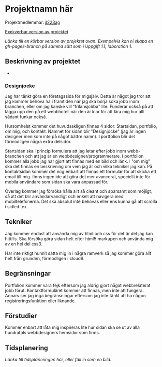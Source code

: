 # Projektnamn här
Projektmedlemmar: [jl223ag](https://github.com/jl223ag)

[Exekverbar version av projektet](http://tstjostudent.github.io/Projektet)

*Länka till en körbar version av projektet ovan. Exempelvis kan ni skapa en gh-pages-branch på samma sätt som i Uppgift 1.1, laboration 1.*

## Beskrivning av projektet
*
<h3>Designjocke</h3>

Jag har tänkt göra en företagssida för migsjälv. Detta är något jag tror att jag kommer behöva ha i framtiden
när jag ska börja söka jobb inom branchen, eller om jag kanske vill "frilansjobba" lite.
Funderar också på att lägga upp den på ett webbhotell när den är klar för att lära mig hur allt sådant funkar också.

Hursomhelst kommer det huvudsakligen finnas 4 sidor: Startsidan, portfolio, om mig, och kontakt. Namnet för sidan blir
"Designjocke" (jag är ingen designer men kom inte på något bättre namn). I portfolion blir det förmodligen några 
extra delsidor.

Startsidan ska i princip formulera att jag letar efter jobb inom webb-branchen och att jag är en webbdesigner/programmerare.
I portfolion kommer
alla jobb jag har gjort att finnas med en bild och länk. I "om mig" ska det finnas en beskrivning om vem jag är och
vilka tekniker jag kan. På kontaktsidan kommer det nog enbart att finnas ett formulär för att skicka ett email till mig.
finns ingen ide att göra det mer avancerat, speciellt inte för mobila användare som sidan ska vara anpassad för. 

Överlag kommer jag försöka hålla allt så cleant och sparsamt som möjligt, så att det blir användarvändligt och enkelt
att navigera med mobiltelefonerna. Det ska absolut inte behövas eller ens kunna gå att scrolla i sidled tex.


## Tekniker

Jag kommer endast att använda mig av html och css för det är det jag kan hittills. Ska försöka göra sidan helt efter
html5 markupen och använda mig av en hel del css3.

Har inte riktigt hunnit sätta mig in i några ramverk så jag kommer göra allt helt från grunden, förmodligen i cloud9.

## Begränsningar

Portfolion kommer vara fejk eftersom jag aldrig gjort något webbrelaterat jobb förut. Kontaktformuläret kommer att finnas, men inte att fungera. Annars ser jag inga begränsningar eftersom jag inte tänkt att ha någon registreringsfunktion eller liknande.
## Förstudier

Kommer enbart att låta mig inspireras lite hur sidan ska se ut av alla hundratals webbdesigners hemsidor som finns.

## Tidsplanering
*Länka till tidsplaneringen här, eller fäll in som en bild.*

